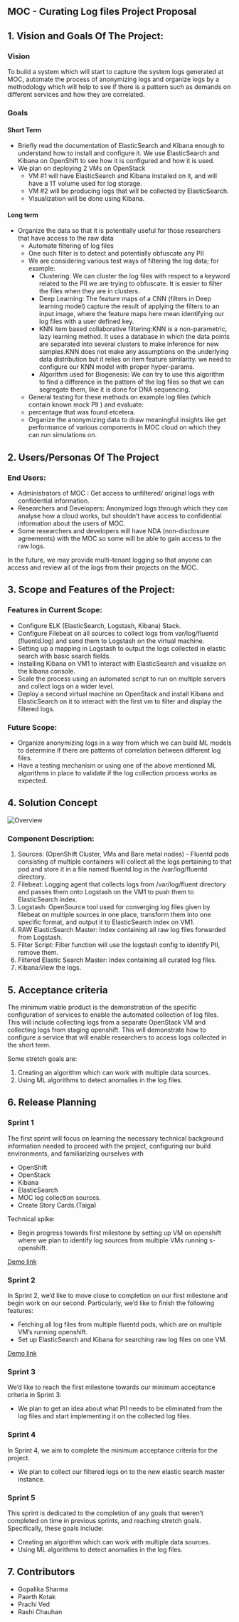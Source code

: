 ## MOC - Curating Log files Project Proposal

## 1. Vision and Goals Of The Project:
### Vision
To build a system which will start to capture the system logs generated at MOC, automate the process of anonymizing logs and organize logs by a methodology which will help to see if there is a pattern such as demands on different services and how they are correlated.

### Goals
#### Short Term
* Briefly read the documentation of ElasticSearch and Kibana enough to understand how to install and configure it. We use ElasticSearch and Kibana on OpenShift to see how it is configured and how it is used.
* We plan on deploying 2 VMs on OpenStack
	* VM #1 will have ElasticSearch and Kibana installed on it, and will have a 1T volume used for log storage.
 	* VM #2  will be producing logs that will be collected by ElasticSearch.
 	* Visualization will be done using Kibana.

#### Long term
* Organize the data so that it is potentially useful for those researchers that have access to the raw data
 	* Automate filtering of log files
 	* One such filter is to detect and potentially obfuscate any PII
    * We are considering various test ways of filtering the log data; for example:
  		* Clustering: We can cluster the log files with respect to a keyword related to the PII we are trying to obfuscate. It is easier to filter the files when they are in clusters.
    	* Deep Learning: The feature maps of a CNN (filters in Deep learning model) capture the result of applying the filters to an input image, where the feature maps here mean identifying our log files with a user defined key.
    	* KNN item based collaborative filtering:KNN is a non-parametric, lazy learning method. It uses a database in which the data points are separated into several clusters to make inference for new samples.KNN does not make any assumptions on the underlying data distribution but it relies on item feature similarity. we need to configure our KNN model with proper hyper-params.
    	* Algorithm used for Biogenesis: We can try to use this algorithm to find a difference in the pattern of the log files so that we can segregate them, like it is done for DNA sequencing.
 	* General testing for these methods on example log files (which contain known mock PII )
   	and evaluate:
	* percentage that was found etcetera.
 	* Organize the anonymizing data to draw meaningful insights like get performance of various components in MOC cloud on which they can run simulations on.
	
## 2. Users/Personas Of The Project

### End Users:
* Administrators of MOC : Get access to unfiltered/ original logs with confidential information.
* Researchers and Developers: Anonymized logs through which they can analyse how a cloud works, but shouldn’t have access to confidential information about the users of MOC.
* Some researchers and developers will have NDA (non-disclosure agreements) with the MOC so some will be able to gain access to the raw logs.

In the future, we may provide multi-tenant logging so that anyone can access and review all of the       	logs  from their projects on the MOC.

## 3. Scope and Features of the Project:

### Features in Current Scope:
* Configure ELK (ElasticSearch, Logstash, Kibana) Stack.
* Configure Filebeat on all sources to collect logs from var/log/fluentd (fluentd.log) and send them to Logstash on the virtual machine. 
* Setting up a mapping in Logstash to output the logs collected in elastic search with basic search fields.
* Installing Kibana on VM1 to interact with ElasticSearch and visualize on the kibana console.
* Scale the process using an automated script to run on multiple servers and collect logs on a wider level.
* Deploy a second virtual machine on OpenStack and install Kibana and ElasticSearch on it to interact with the first vm to filter and display the filtered logs.

### Future Scope:
* Organize anonymizing logs in a way from which we can build ML models to determine if there are patterns of correlation between different log files.
* Have a testing mechanism or using one of the above mentioned ML algorithms in place to validate if the log collection process works as expected.

## 4. Solution Concept

![Overview](https://github.com/BU-NU-CLOUD-F19/Curating_Log_Files/blob/master/images/FCC.png)


### Component Description:
1. Sources: (OpenShift Cluster, VMs and Bare metal nodes) - Fluentd pods consisting of multiple containers will collect all the logs pertaining to that pod and store it in a file named fluentd.log in the /var/log/fluentd directory.
2. Filebeat: Logging agent that collects logs from /var/log/fluent directory and passes them onto Logstash on the VM1 to push them to ElasticSearch index.
3. Logstash: OpenSource tool used for converging log files given by filebeat on multiple sources in one place, transform them into one specific format, and output it to ElasticSearch index on VM1.
3. RAW ElasticSearch Master: Index containing all raw log files forwarded from Logstash.
4. Filter Script:  Filter function will use the logstash config to identify PII, remove them.
5. Filtered Elastic Search Master: Index containing all curated log files.
6. Kibana:View the logs.

## 5. Acceptance criteria

The minimum viable product is the demonstration of the specific configuration of services to enable the automated collection of log files. This will include collecting logs from a separate OpenStack VM and collecting logs from staging openshift. This will demonstrate how to configure a service that will enable researchers to access logs collected in the short term.

Some stretch goals are:
 1. Creating an algorithm which can work with multiple data sources.
 2. Using ML algorithms to detect anomalies in the log files.
 
## 6. Release Planning
### Sprint 1
The first sprint will focus on learning the necessary technical background information needed to proceed with the project, configuring our build environments, and familiarizing ourselves with
* OpenShift
* OpenStack
* Kibana
* ElasticSearch
* MOC log collection sources.
* Create Story Cards.(Taiga)

Technical spike:
* Begin progress towards first milestone by setting up VM on openshift where we plan to identify log sources from multiple VMs running s-openshift.

[Demo link](https://github.com/BU-NU-CLOUD-F19/Curating_Log_Files/blob/master/demos/Week1.pptx)

### Sprint 2
In Sprint 2, we’d like to move close to completion on our first milestone and begin work on our second. Particularly, we’d like to finish the following features:
* Fetching all log files from multiple fluentd pods, which are on multiple VM’s running openshift.
* Set up ElasticSearch and Kibana for searching raw log files on one VM.

[Demo link](https://docs.google.com/presentation/d/1Lb6w3OOkxOWkB-IKia2YSLu2TSyXegyiNVqggS_0JC0/edit?usp=sharing)

### Sprint 3
We’d like to reach the first milestone towards our minimum acceptance criteria in Sprint 3:
* We plan to get an idea about what PII needs to be eliminated from the log files and start implementing it on the collected log files.

### Sprint 4
In Sprint 4, we aim to complete the minimum acceptance criteria for the project.
* We plan to collect our filtered logs on to the new elastic search master instance.

### Sprint 5
This sprint is dedicated to the completion of any goals that weren’t completed on time in previous sprints, and reaching stretch goals. Specifically, these goals include:
* Creating an algorithm which can work with multiple data sources.
* Using ML algorithms to detect anomalies in the log files.
## 7. Contributors

* Gopalika Sharma
* Paarth Kotak
* Prachi Ved
* Rashi Chauhan



